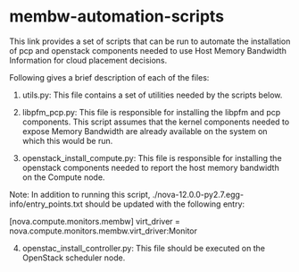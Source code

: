 # membw-automation-scripts

This link provides a set of scripts that can be run to automate
the installation of pcp and openstack components needed to use
Host Memory Bandwidth Information for cloud placement decisions.

Following gives a brief description of each of the files:

1. utils.py: This file contains a set of utilities needed by the scripts below.

2. libpfm_pcp.py: This file is responsible for installing the libpfm
and pcp components. This script assumes that the kernel components needed
to expose Memory Bandwidth are already available on the system on which this
would be run.

3. openstack_install_compute.py: This file is responsible for installing the openstack
components needed to report the host memory bandwidth on the Compute node.

Note: In addition to running this script, ./nova-12.0.0-py2.7.egg-info/entry_points.txt
should be updated with the following entry:

[nova.compute.monitors.membw]
virt_driver = nova.compute.monitors.membw.virt_driver:Monitor

4. openstac_install_controller.py: This file should be executed on the OpenStack scheduler
node.
